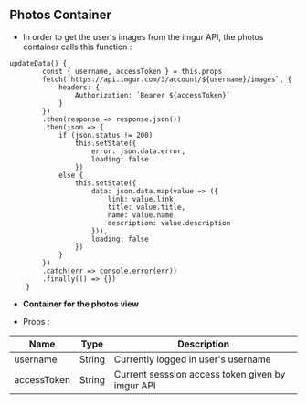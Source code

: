 ## Photos Container

- In order to get the user's images from the imgur API, the photos container calls this function :

```
updateData() {
        const { username, accessToken } = this.props
        fetch(`https://api.imgur.com/3/account/${username}/images`, {
            headers: {
                Authorization: `Bearer ${accessToken}`
            }
        })
        .then(response => response.json())
        .then(json => {
            if (json.status != 200)
                this.setState({
                    error: json.data.error,
                    loading: false
                })
            else {
                this.setState({
                    data: json.data.map(value => ({
                        link: value.link,
                        title: value.title,
                        name: value.name,
                        description: value.description
                    })),
                    loading: false
                })
            }
        })
        .catch(err => console.error(err))
        .finally(() => {})
    }
```

- **Container for the photos view**
 
- Props :

| Name  | Type  | Description
|---|---|---|
| username  | String  | Currently logged in user's username  |
|  accessToken | String  | Current sesssion access token given by imgur API  |

